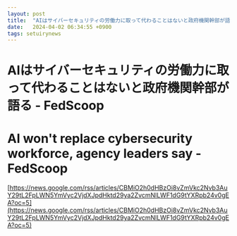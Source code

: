 ```yaml
---
layout: post
title:  "AIはサイバーセキュリティの労働力に取って代わることはないと政府機関幹部が語る - FedScoop"
date:   2024-04-02 06:34:55 +0900
tags: setuirynews 
---
```


# AIはサイバーセキュリティの労働力に取って代わることはないと政府機関幹部が語る - FedScoop



# AI won't replace cybersecurity workforce, agency leaders say - FedScoop

[https://news.google.com/rss/articles/CBMiO2h0dHBzOi8vZmVkc2Nvb3AuY29tL2FpLWN5YmVyc2VjdXJpdHktd29ya2ZvcmNlLWF1dG9tYXRpb24v0gEA?oc=5](https://news.google.com/rss/articles/CBMiO2h0dHBzOi8vZmVkc2Nvb3AuY29tL2FpLWN5YmVyc2VjdXJpdHktd29ya2ZvcmNlLWF1dG9tYXRpb24v0gEA?oc=5)

